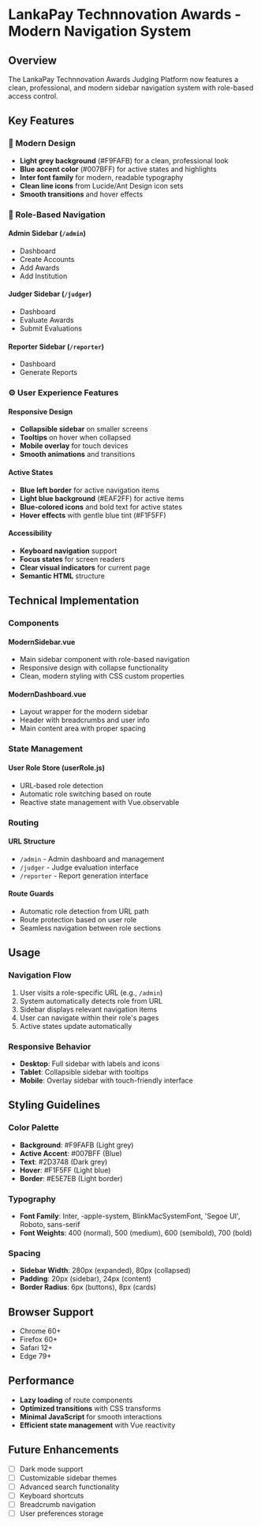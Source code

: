 # LankaPay Technnovation Awards - Modern Navigation System

## Overview

The LankaPay Technnovation Awards Judging Platform now features a clean, professional, and modern sidebar navigation system with role-based access control.

## Key Features

### 🎨 Modern Design
- **Light grey background** (#F9FAFB) for a clean, professional look
- **Blue accent color** (#007BFF) for active states and highlights
- **Inter font family** for modern, readable typography
- **Clean line icons** from Lucide/Ant Design icon sets
- **Smooth transitions** and hover effects

### 🧩 Role-Based Navigation

#### Admin Sidebar (`/admin`)
- Dashboard
- Create Accounts
- Add Awards
- Add Institution

#### Judger Sidebar (`/judger`)
- Dashboard
- Evaluate Awards
- Submit Evaluations

#### Reporter Sidebar (`/reporter`)
- Dashboard
- Generate Reports

### ⚙️ User Experience Features

#### Responsive Design
- **Collapsible sidebar** on smaller screens
- **Tooltips** on hover when collapsed
- **Mobile overlay** for touch devices
- **Smooth animations** and transitions

#### Active States
- **Blue left border** for active navigation items
- **Light blue background** (#EAF2FF) for active items
- **Blue-colored icons** and bold text for active states
- **Hover effects** with gentle blue tint (#F1F5FF)

#### Accessibility
- **Keyboard navigation** support
- **Focus states** for screen readers
- **Clear visual indicators** for current page
- **Semantic HTML** structure

## Technical Implementation

### Components

#### ModernSidebar.vue
- Main sidebar component with role-based navigation
- Responsive design with collapse functionality
- Clean, modern styling with CSS custom properties

#### ModernDashboard.vue
- Layout wrapper for the modern sidebar
- Header with breadcrumbs and user info
- Main content area with proper spacing

### State Management

#### User Role Store (userRole.js)
- URL-based role detection
- Automatic role switching based on route
- Reactive state management with Vue.observable

### Routing

#### URL Structure
- `/admin` - Admin dashboard and management
- `/judger` - Judge evaluation interface
- `/reporter` - Report generation interface

#### Route Guards
- Automatic role detection from URL path
- Route protection based on user role
- Seamless navigation between role sections

## Usage

### Navigation Flow
1. User visits a role-specific URL (e.g., `/admin`)
2. System automatically detects role from URL
3. Sidebar displays relevant navigation items
4. User can navigate within their role's pages
5. Active states update automatically

### Responsive Behavior
- **Desktop**: Full sidebar with labels and icons
- **Tablet**: Collapsible sidebar with tooltips
- **Mobile**: Overlay sidebar with touch-friendly interface

## Styling Guidelines

### Color Palette
- **Background**: #F9FAFB (Light grey)
- **Active Accent**: #007BFF (Blue)
- **Text**: #2D3748 (Dark grey)
- **Hover**: #F1F5FF (Light blue)
- **Border**: #E5E7EB (Light border)

### Typography
- **Font Family**: Inter, -apple-system, BlinkMacSystemFont, 'Segoe UI', Roboto, sans-serif
- **Font Weights**: 400 (normal), 500 (medium), 600 (semibold), 700 (bold)

### Spacing
- **Sidebar Width**: 280px (expanded), 80px (collapsed)
- **Padding**: 20px (sidebar), 24px (content)
- **Border Radius**: 6px (buttons), 8px (cards)

## Browser Support

- Chrome 60+
- Firefox 60+
- Safari 12+
- Edge 79+

## Performance

- **Lazy loading** of route components
- **Optimized transitions** with CSS transforms
- **Minimal JavaScript** for smooth interactions
- **Efficient state management** with Vue reactivity

## Future Enhancements

- [ ] Dark mode support
- [ ] Customizable sidebar themes
- [ ] Advanced search functionality
- [ ] Keyboard shortcuts
- [ ] Breadcrumb navigation
- [ ] User preferences storage
